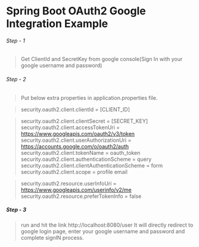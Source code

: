 # Spring Boot OAuth2 Google Integration Example

###### Step - 1 
> Get ClientId and SecretKey from google console(Sign In with your google username and password)

###### Step - 2

> Put below extra properties in application.properties file.

> security.oauth2.client.clientId = [CLIENT_ID]

> security.oauth2.client.clientSecret = [SECRET_KEY]
> security.oauth2.client.accessTokenUri  =  https://www.googleapis.com/oauth2/v3/token
> security.oauth2.client.userAuthorizationUri  =  https://accounts.google.com/o/oauth2/auth
> security.oauth2.client.tokenName = oauth_token
> security.oauth2.client.authenticationScheme = query
> security.oauth2.client.clientAuthenticationScheme = form
> security.oauth2.client.scope = profile email

> security.oauth2.resource.userInfoUri  =  https://www.googleapis.com/userinfo/v2/me
> security.oauth2.resource.preferTokenInfo = false


##### Step - 3
   > run and hit the link http://localhost:8080/user
   > It will directly redirect to google login page, enter your google username and password and complete signIN process.
